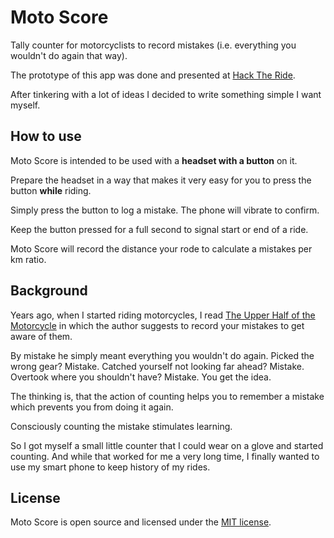 Moto Score
==========

Tally counter for motorcyclists to record mistakes (i.e. everything you
wouldn't do again that way).

The prototype of this app was done and presented at [Hack The Ride][2].

After tinkering with a lot of ideas I decided to write something simple
I want myself.

How to use
----------

Moto Score is intended to be used with a __headset with a button__ on it.

Prepare the headset in a way that makes it very easy for you to press
the button __while__ riding.

Simply press the button to log a mistake. The phone will vibrate to confirm.

Keep the button pressed for a full second to signal start or end of a ride.

Moto Score will record the distance your rode to calculate a mistakes per
km ratio.

Background
----------

Years ago, when I started riding motorcycles, I read
[The Upper Half of the Motorcycle][1] in which the author suggests
to record your mistakes to get aware of them.

By mistake he simply meant everything you wouldn't do again.
Picked the wrong gear? Mistake.
Catched yourself not looking far ahead? Mistake.
Overtook where you shouldn't have? Mistake.
You get the idea.

The thinking is, that the action of counting helps you to remember a
mistake which prevents you from doing it again.

Consciously counting the mistake stimulates learning.

So I got myself a small little counter that I could wear on a glove
and started counting. And while that worked for me a very long time,
I finally wanted to use my smart phone to keep history of my rides.

License
-------

Moto Score is open source and licensed under the [MIT license][3].

[1]:http://www.amazon.com/The-Upper-Half-Motorcycle-Machine/dp/1884313752
[2]:http://www.hacktheride.org
[3]:http://www.opensource.org/licenses/mit-license.php
